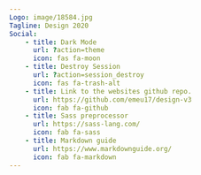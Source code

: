 ```yaml
---
Logo: image/18584.jpg
Tagline: Design 2020
Social:
    - title: Dark Mode
      url: ?action=theme
      icon: fas fa-moon
    - title: Destroy Session
      url: ?action=session_destroy
      icon: fas fa-trash-alt
    - title: Link to the websites github repo.
      url: https://github.com/emeu17/design-v3
      icon: fab fa-github
    - title: Sass preprocessor
      url: https://sass-lang.com/
      icon: fab fa-sass
    - title: Markdown guide
      url: https://www.markdownguide.org/
      icon: fab fa-markdown
---
```

